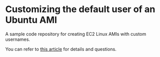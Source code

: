 # Customizing the default user of an Ubuntu AMI
A sample code repository for creating EC2 Linux AMIs with custom usernames.

You can refer to  [this article](https://emagalha.es/blog/2018/01/21/customizing-the-default-user-of-an-ubuntu-ami/) for details and questions.
